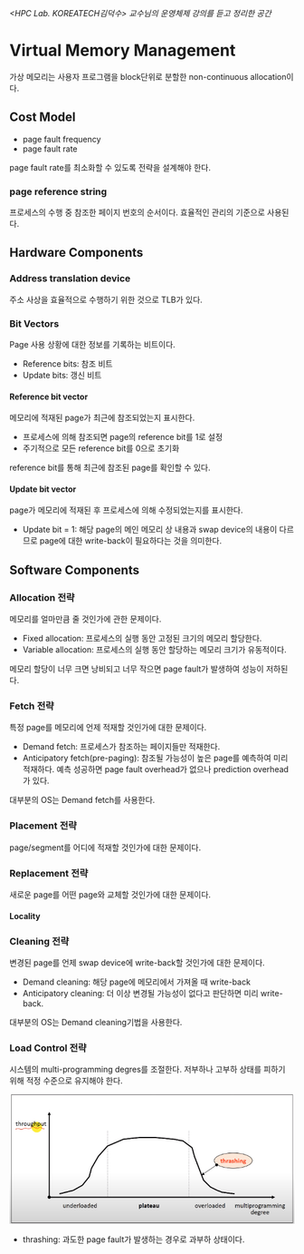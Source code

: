 *<HPC Lab. KOREATECH김덕수> 교수님의 운영체제 강의를 듣고 정리한 공간*
# Virtual Memory Management

가상 메모리는 사용자 프로그램을 block단위로 분할한 non-continuous allocation이다.

## Cost Model
- page fault frequency
- page fault rate

page fault rate를 최소화할 수 있도록 전략을 설계해야 한다.

### page reference string
프로세스의 수행 중 참조한 페이지 번호의 순서이다. 효율적인 관리의 기준으로 사용된다.

## Hardware Components
### Address translation device
주소 사상을 효율적으로 수행하기 위한 것으로 TLB가 있다.

### Bit Vectors
Page 사용 상황에 대한 정보를 기록하는 비트이다.
- Reference bits: 참조 비트
- Update bits: 갱신 비트

#### Reference bit vector
메모리에 적재된 page가 최근에 참조되었는지 표시한다.
- 프로세스에 의해 참조되면 page의 reference bit를 1로 설정
- 주기적으로 모든 reference bit를 0으로 초기화

reference bit를 통해 최근에 참조된 page를 확인할 수 있다.

#### Update bit vector
page가 메모리에 적재된 후 프로세스에 의해 수정되었는지를 표시한다.
- Update bit = 1: 해당 page의 메인 메모리 상 내용과 swap device의 내용이 다르므로 page에 대한 write-back이 필요하다는 것을 의미한다.

## Software Components
### Allocation 전략
메모리를 얼마만큼 줄 것인가에 관한 문제이다.
- Fixed allocation: 프로세스의 실행 동안 고정된 크기의 메모리 할당한다.
- Variable allocation: 프로세스의 실행 동안 할당하는 메모리 크기가 유동적이다.

메모리 할당이 너무 크면 낭비되고 너무 작으면 page fault가 발생하여 성능이 저하된다.

### Fetch 전략
특정 page를 메모리에 언제 적재할 것인가에 대한 문제이다.
- Demand fetch: 프로세스가 참조하는 페이지들만 적재한다.
- Anticipatory fetch(pre-paging): 참조될 가능성이 높은 page를 예측하여 미리 적재하다. 예측 성공하면 page fault overhead가 없으나 prediction overhead가 있다.

대부분의 OS는 Demand fetch를 사용한다.

### Placement 전략
page/segment를 어디에 적재할 것인가에 대한 문제이다.

### Replacement 전략
새로운 page를 어떤 page와 교체할 것인가에 대한 문제이다.

#### Locality

### Cleaning 전략
변경된 page를 언제 swap device에 write-back할 것인가에 대한 문제이다.
- Demand cleaning: 해당 page에 메모리에서 가져올 때 write-back
- Anticipatory cleaning: 더 이상 변경될 가능성이 없다고 판단하면 미리 write-back.

 대부분의 OS는 Demand cleaning기법을 사용한다.

### Load Control 전략
시스템의 multi-programming degres를 조절한다. 저부하나 고부하 상태를 피하기 위해 적정 수준으로 유지해야 한다.

![](../img/2021-09-24-16-55-09.png)

- thrashing: 과도한 page fault가 발생하는 경우로 과부하 상태이다.